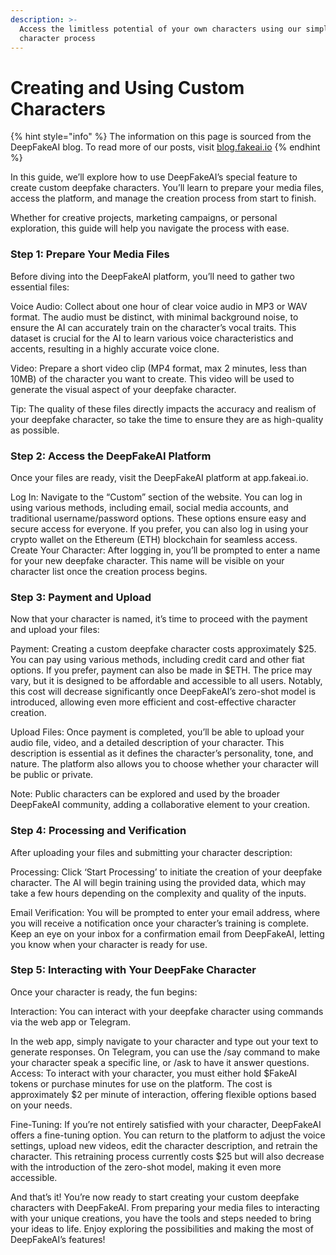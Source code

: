 ```yaml
---
description: >-
  Access the limitless potential of your own characters using our simple custom
  character process
---
```


# Creating and Using Custom Characters

{% hint style="info" %}
The information on this page is sourced from the DeepFakeAI blog. To read more of our posts, visit [blog.fakeai.io](https://blog.fakeai.io/)
{% endhint %}

In this guide, we’ll explore how to use DeepFakeAI’s special feature to create custom deepfake characters. You’ll learn to prepare your media files, access the platform, and manage the creation process from start to finish.

Whether for creative projects, marketing campaigns, or personal exploration, this guide will help you navigate the process with ease.

### Step 1: Prepare Your Media Files

Before diving into the DeepFakeAI platform, you’ll need to gather two essential files:

Voice Audio: Collect about one hour of clear voice audio in MP3 or WAV format. The audio must be distinct, with minimal background noise, to ensure the AI can accurately train on the character’s vocal traits. This dataset is crucial for the AI to learn various voice characteristics and accents, resulting in a highly accurate voice clone.

Video: Prepare a short video clip (MP4 format, max 2 minutes, less than 10MB) of the character you want to create. This video will be used to generate the visual aspect of your deepfake character.

Tip: The quality of these files directly impacts the accuracy and realism of your deepfake character, so take the time to ensure they are as high-quality as possible.

### Step 2: Access the DeepFakeAI Platform

Once your files are ready, visit the DeepFakeAI platform at app.fakeai.io.

Log In: Navigate to the “Custom” section of the website. You can log in using various methods, including email, social media accounts, and traditional username/password options. These options ensure easy and secure access for everyone. If you prefer, you can also log in using your crypto wallet on the Ethereum (ETH) blockchain for seamless access. Create Your Character: After logging in, you’ll be prompted to enter a name for your new deepfake character. This name will be visible on your character list once the creation process begins.

### Step 3: Payment and Upload

Now that your character is named, it’s time to proceed with the payment and upload your files:

Payment: Creating a custom deepfake character costs approximately $25. You can pay using various methods, including credit card and other fiat options. If you prefer, payment can also be made in $ETH. The price may vary, but it is designed to be affordable and accessible to all users. Notably, this cost will decrease significantly once DeepFakeAI’s zero-shot model is introduced, allowing even more efficient and cost-effective character creation.

Upload Files: Once payment is completed, you’ll be able to upload your audio file, video, and a detailed description of your character. This description is essential as it defines the character’s personality, tone, and nature. The platform also allows you to choose whether your character will be public or private.

Note: Public characters can be explored and used by the broader DeepFakeAI community, adding a collaborative element to your creation.

### Step 4: Processing and Verification

After uploading your files and submitting your character description:

Processing: Click ‘Start Processing’ to initiate the creation of your deepfake character. The AI will begin training using the provided data, which may take a few hours depending on the complexity and quality of the inputs.

Email Verification: You will be prompted to enter your email address, where you will receive a notification once your character’s training is complete. Keep an eye on your inbox for a confirmation email from DeepFakeAI, letting you know when your character is ready for use.

### Step 5: Interacting with Your DeepFake Character

Once your character is ready, the fun begins:

Interaction: You can interact with your deepfake character using commands via the web app or Telegram.

In the web app, simply navigate to your character and type out your text to generate responses. On Telegram, you can use the /say command to make your character speak a specific line, or /ask to have it answer questions. Access: To interact with your character, you must either hold $FakeAI tokens or purchase minutes for use on the platform. The cost is approximately $2 per minute of interaction, offering flexible options based on your needs.

Fine-Tuning: If you’re not entirely satisfied with your character, DeepFakeAI offers a fine-tuning option. You can return to the platform to adjust the voice settings, upload new videos, edit the character description, and retrain the character. This retraining process currently costs $25 but will also decrease with the introduction of the zero-shot model, making it even more accessible.

And that’s it! You’re now ready to start creating your custom deepfake characters with DeepFakeAI. From preparing your media files to interacting with your unique creations, you have the tools and steps needed to bring your ideas to life. Enjoy exploring the possibilities and making the most of DeepFakeAI’s features!
